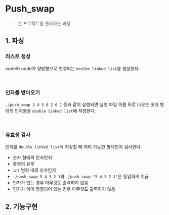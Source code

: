 # **Push_swap**

> 본 프로젝트를 풀이하는 과정

## **1. 파싱**

### **리스트 생성**

node와 node가 양방향으로 연결되는 `doulbe linked list`를 생성한다.

&nbsp;

### **인자를 받아오기**

`./push_swap 3 4 5 0 2 6 1` 등과 같이 실행되면 실행 파일 이름 뒤로 나오는 숫자 형태의 인자들을 `double linked list`에 저장한다.

&nbsp;

### **유효성 검사**

인자를 `double linked list`에 저장할 때 처리 가능한 형태인지 검사한다.
* 숫자 형태의 인자인지
* 중복의 유무
* `int` 범위 내의 숫자인지
* `./push_swap 5 4 3 2 1`과 `./push_swap "5 4 3 2 1"`은 동일하게 취급
* 인자가 없는 경우 아무것도 출력하지 않음
* 인자가 이미 정렬되어 있는 경우 아무것도 출력하지 않음

## **2. 기능구현**